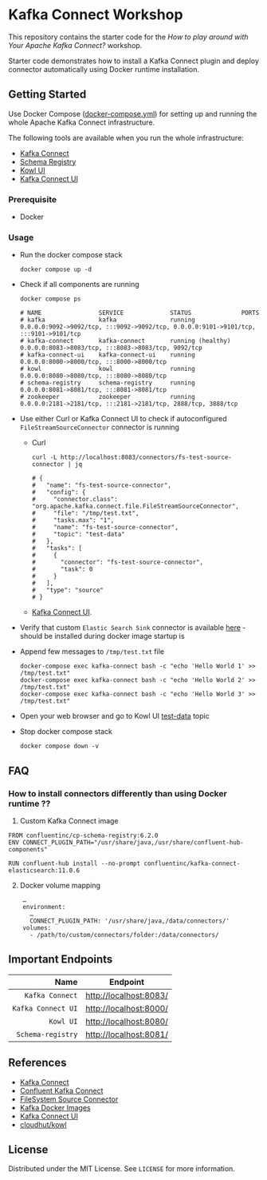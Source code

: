 # Kafka Connect Workshop

This repository contains the starter code for the *How to play around with Your Apache Kafka Connect?* workshop.

Starter code demonstrates how to install a Kafka Connect plugin and deploy connector automatically using Docker runtime
installation.

## Getting Started

Use Docker Compose ([docker-compose.yml](docker-compose.yml)) for setting up and running the whole Apache Kafka Connect
infrastructure.

The following tools are available when you run the whole infrastructure:

* [Kafka Connect](https://kafka.apache.org/documentation/#connect)
* [Schema Registry](https://docs.confluent.io/platform/current/schema-registry/index.html)
* [Kowl UI](https://github.com/cloudhut/kowl)
* [Kafka Connect UI](https://github.com/lensesio/kafka-connect-ui)

### Prerequisite

* Docker

### Usage

* Run the docker compose stack
  ```shell
  docker compose up -d
  ```

* Check if all components are running
  ```shell
  docker compose ps    
                 
  # NAME                SERVICE             STATUS              PORTS
  # kafka               kafka               running             0.0.0.0:9092->9092/tcp, :::9092->9092/tcp, 0.0.0.0:9101->9101/tcp, :::9101->9101/tcp
  # kafka-connect       kafka-connect       running (healthy)   0.0.0.0:8083->8083/tcp, :::8083->8083/tcp, 9092/tcp
  # kafka-connect-ui    kafka-connect-ui    running             0.0.0.0:8000->8000/tcp, :::8000->8000/tcp
  # kowl                kowl                running             0.0.0.0:8080->8080/tcp, :::8080->8080/tcp
  # schema-registry     schema-registry     running             0.0.0.0:8081->8081/tcp, :::8081->8081/tcp
  # zookeeper           zookeeper           running             0.0.0.0:2181->2181/tcp, :::2181->2181/tcp, 2888/tcp, 3888/tcp  
  ```

* Use either Curl or Kafka Connect UI to check if autoconfigured `FileStreamSourceConnector` connector is running
    * Curl
      ```shell
      curl -L http://localhost:8083/connectors/fs-test-source-connector | jq
      
      # {
      #   "name": "fs-test-source-connector",
      #   "config": {
      #     "connector.class": "org.apache.kafka.connect.file.FileStreamSourceConnector",
      #     "file": "/tmp/test.txt",
      #     "tasks.max": "1",
      #     "name": "fs-test-source-connector",
      #     "topic": "test-data"
      #   },
      #   "tasks": [
      #     {
      #       "connector": "fs-test-source-connector",
      #       "task": 0
      #     }
      #   ],
      #   "type": "source"
      # }
      ```
    * [Kafka Connect UI](http://localhost:8000/).

* Verify that custom `Elastic Search Sink` connector is available [here](http://localhost:8000/#/cluster/dev/select-connector) - should be installed during docker image startup is

* Append few messages to `/tmp/test.txt` file
  ```shell
  docker-compose exec kafka-connect bash -c "echo 'Hello World 1' >> /tmp/test.txt"
  docker-compose exec kafka-connect bash -c "echo 'Hello World 2' >> /tmp/test.txt"
  docker-compose exec kafka-connect bash -c "echo 'Hello World 3' >> /tmp/test.txt"
  ```

* Open your web browser and go to Kowl UI [test-data](http://localhost:8080/topics/test-data) topic

* Stop docker compose stack
  ```shell
  docker compose down -v
  ```

## FAQ

### How to install connectors differently than using Docker runtime ??

1) Custom Kafka Connect image

```shell
FROM confluentinc/cp-schema-registry:6.2.0
ENV CONNECT_PLUGIN_PATH="/usr/share/java,/usr/share/confluent-hub-components"

RUN confluent-hub install --no-prompt confluentinc/kafka-connect-elasticsearch:11.0.6
```

2) Docker volume mapping

```shell
    …
    environment:
      …
      CONNECT_PLUGIN_PATH: '/usr/share/java,/data/connectors/'
    volumes:
      - /path/to/custom/connectors/folder:/data/connectors/
```

## Important Endpoints

| Name | Endpoint | 
| -------------:|:--------:|
| `Kafka Connect` | [http://localhost:8083/](http://localhost:8083/) |
| `Kafka Connect UI` | [http://localhost:8000/](http://localhost:8000/) |
| `Kowl UI` | [http://localhost:8080/](http://localhost:8080/) |
| `Schema-registry` | [http://localhost:8081/](http://localhost:8081/) |

## References

* [Kafka Connect](https://github.com/confluentinc/kafka-images/tree/master/kafka-connect)
* [Confluent Kafka Connect](https://docs.confluent.io/current/connect/index.html)
* [FileSystem Source Connector](https://www.confluent.io/hub/mmolimar/kafka-connect-fs)
* [Kafka Docker Images](https://github.com/confluentinc/kafka-images)
* [Kafka Connect UI](https://github.com/lensesio/kafka-connect-ui)
* [cloudhut/kowl](https://github.com/cloudhut/kowl)

## License

Distributed under the MIT License. See `LICENSE` for more information.
